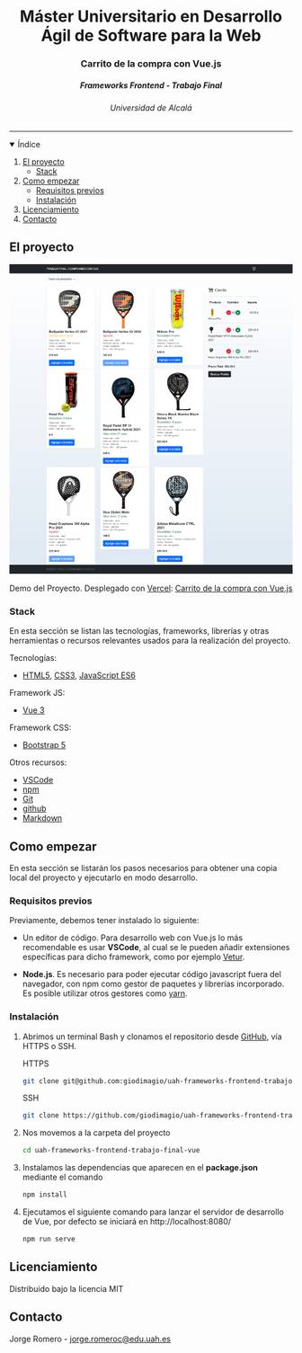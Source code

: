 
<h1 align="center">Máster Universitario en Desarrollo Ágil de Software para la Web</h1>
<h3 align="center">Carrito de la compra con Vue.js</h3>
<h5 align="center">
		Frameworks Frontend - Trabajo Final
</p>
<h6 align="center">
		Universidad de Alcalá
</h6>
<hr>

<!-- ÍNIDICE -->

<details open="open">
	<summary>Índice</summary>
	<ol>
		<li>
			<a href="#about-the-project">El proyecto</a>
			<ul>
				<li><a href="#built-with">Stack</a></li>
			</ul>
		</li>
		<li>
			<a href="#getting-started">Como empezar</a>
			<ul>
				<li><a href="#prerequisites">Requisitos previos</a></li>
				<li><a href="#installation">Instalación</a></li>
			</ul>
		</li>
		<li><a href="#license">Licenciamiento</a></li>
		<li><a href="#contact">Contacto</a></li>
	</ol>
</details>

<!-- EL RPOYECTO -->

## El proyecto

![Trabajo Final Vue](./documentation/trabajo-final-vue-alpha.png)

Demo del Proyecto. Desplegado con [Vercel](https://vercel.com/): [Carrito de la compra con Vue.js](https://uah-frameworks-frontend-trabajo-final-vue-giodimagio.vercel.app/)

### Stack

En esta sección se listan las tecnologías, frameworks, librerías y otras herramientas o recursos relevantes usados para la realización del proyecto.

Tecnologías:

* [HTML5](https://html5.org/), [CSS3](https://www.w3.org/TR/CSS/#css), [JavaScript ES6](https://262.ecma-international.org/6.0/)

Framework JS:

* [Vue 3](https://v3.vuejs.org/)

Framework CSS:

* [Bootstrap 5](https://getbootstrap.com/docs/5.0/getting-started/introduction/)

Otros recursos:

* [VSCode](https://code.visualstudio.com/)
* [npm](https://jquery.com)
* [Git](http://git-scm.com/)
* [github](https://github.com/)
* [Markdown](https://jquery.com)

<!-- COMO EMPEZAR -->

## Como empezar

En esta sección se listarán los pasos necesarios para obtener una copia local del proyecto y ejecutarlo en modo desarrollo.

### Requisitos previos

Previamente, debemos tener instalado lo siguiente:

* Un editor de código. Para desarrollo web con Vue.js lo más recomendable es usar **VSCode**, al cual se le pueden añadir extensiones específicas para dicho framework, como por ejemplo [Vetur](https://marketplace.visualstudio.com/items?itemName=octref.vetur).

* **Node.js**. Es necesario para poder ejecutar código javascript fuera del navegador, con npm como gestor de paquetes y librerías incorporado. Es posible utilizar otros gestores como [yarn](https://yarnpkg.com/).

### Instalación

1. Abrimos un terminal Bash y clonamos el repositorio desde [GitHub](https://github.com/giodimagio/uah-frameworks-frontend-trabajo-final-vue), vía HTTPS o SSH.

	HTTPS
	 ```sh
	 git clone git@github.com:giodimagio/uah-frameworks-frontend-trabajo-final-vue
	 ```
 	SSH
	 ```sh
	 git clone https://github.com/giodimagio/uah-frameworks-frontend-trabajo-final-vue
	 ```
2. Nos movemos a la carpeta del proyecto
	 ```sh
	 cd uah-frameworks-frontend-trabajo-final-vue
	 ```
3. Instalamos las dependencias que aparecen en el **package.json** mediante el comando
	 ```sh
	 npm install
	 ```
4. Ejecutamos el siguiente comando para lanzar el servidor de desarrollo de Vue, por defecto se iniciará en http://localhost:8080/
	 ```sh
	 npm run serve
	 ```

<!-- LICENCIAMIENTO -->

## Licenciamiento

Distribuido bajo la licencia MIT

<!-- CONTACTO -->

## Contacto

Jorge Romero - [jorge.romeroc@edu.uah.es](mailto:jorge.romeroc@edu.uah.es)